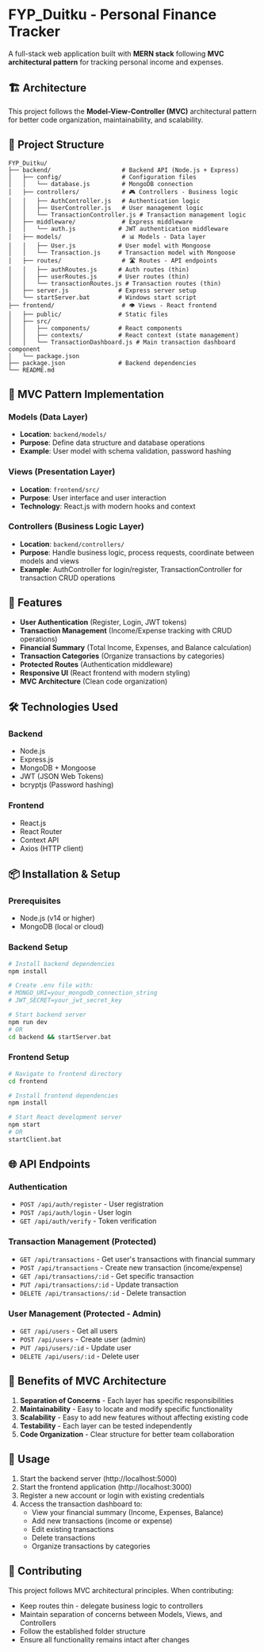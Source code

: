 # FYP_Duitku - Personal Finance Tracker

A full-stack web application built with **MERN stack** following **MVC architectural pattern** for tracking personal income and expenses.

## 🏗️ Architecture

This project follows the **Model-View-Controller (MVC)** architectural pattern for better code organization, maintainability, and scalability.

## 📁 Project Structure

```
FYP_Duitku/
├── backend/                    # Backend API (Node.js + Express)
│   ├── config/                 # Configuration files
│   │   └── database.js         # MongoDB connection
│   ├── controllers/            # 🎮 Controllers - Business logic
│   │   ├── AuthController.js   # Authentication logic
│   │   ├── UserController.js   # User management logic
│   │   └── TransactionController.js # Transaction management logic
│   ├── middleware/             # Express middleware
│   │   └── auth.js            # JWT authentication middleware
│   ├── models/                 # 📊 Models - Data layer
│   │   ├── User.js            # User model with Mongoose
│   │   └── Transaction.js     # Transaction model with Mongoose
│   ├── routes/                 # 🛣️ Routes - API endpoints
│   │   ├── authRoutes.js      # Auth routes (thin)
│   │   ├── userRoutes.js      # User routes (thin)
│   │   └── transactionRoutes.js # Transaction routes (thin)
│   ├── server.js              # Express server setup
│   └── startServer.bat        # Windows start script
├── frontend/                   # 👁️ Views - React frontend
│   ├── public/                # Static files
│   ├── src/
│   │   ├── components/        # React components
│   │   ├── contexts/          # React context (state management)
│   │   └── TransactionDashboard.js # Main transaction dashboard component
│   └── package.json
├── package.json               # Backend dependencies
└── README.md
```

## 🎯 MVC Pattern Implementation

### **Models** (Data Layer)
- **Location**: `backend/models/`
- **Purpose**: Define data structure and database operations
- **Example**: User model with schema validation, password hashing

### **Views** (Presentation Layer)  
- **Location**: `frontend/src/`
- **Purpose**: User interface and user interaction
- **Technology**: React.js with modern hooks and context

### **Controllers** (Business Logic Layer)
- **Location**: `backend/controllers/`
- **Purpose**: Handle business logic, process requests, coordinate between models and views
- **Example**: AuthController for login/register, TransactionController for transaction CRUD operations

## 🚀 Features

- **User Authentication** (Register, Login, JWT tokens)
- **Transaction Management** (Income/Expense tracking with CRUD operations)
- **Financial Summary** (Total Income, Expenses, and Balance calculation)
- **Transaction Categories** (Organize transactions by categories)
- **Protected Routes** (Authentication middleware)
- **Responsive UI** (React frontend with modern styling)
- **MVC Architecture** (Clean code organization)

## 🛠️ Technologies Used

### Backend
- Node.js
- Express.js
- MongoDB + Mongoose
- JWT (JSON Web Tokens)
- bcryptjs (Password hashing)

### Frontend
- React.js
- React Router
- Context API
- Axios (HTTP client)

## 📦 Installation & Setup

### Prerequisites
- Node.js (v14 or higher)
- MongoDB (local or cloud)

### Backend Setup
```bash
# Install backend dependencies
npm install

# Create .env file with:
# MONGO_URI=your_mongodb_connection_string
# JWT_SECRET=your_jwt_secret_key

# Start backend server
npm run dev
# OR
cd backend && startServer.bat
```

### Frontend Setup
```bash
# Navigate to frontend directory
cd frontend

# Install frontend dependencies
npm install

# Start React development server
npm start
# OR
startClient.bat
```

## 🌐 API Endpoints

### Authentication
- `POST /api/auth/register` - User registration
- `POST /api/auth/login` - User login
- `GET /api/auth/verify` - Token verification

### Transaction Management (Protected)
- `GET /api/transactions` - Get user's transactions with financial summary
- `POST /api/transactions` - Create new transaction (income/expense)
- `GET /api/transactions/:id` - Get specific transaction
- `PUT /api/transactions/:id` - Update transaction
- `DELETE /api/transactions/:id` - Delete transaction

### User Management (Protected - Admin)
- `GET /api/users` - Get all users
- `POST /api/users` - Create user (admin)
- `PUT /api/users/:id` - Update user
- `DELETE /api/users/:id` - Delete user

## 🎨 Benefits of MVC Architecture

1. **Separation of Concerns** - Each layer has specific responsibilities
2. **Maintainability** - Easy to locate and modify specific functionality
3. **Scalability** - Easy to add new features without affecting existing code
4. **Testability** - Each layer can be tested independently
5. **Code Organization** - Clear structure for better team collaboration

## 📝 Usage

1. Start the backend server (http://localhost:5000)
2. Start the frontend application (http://localhost:3000)
3. Register a new account or login with existing credentials
4. Access the transaction dashboard to:
   - View your financial summary (Income, Expenses, Balance)
   - Add new transactions (income or expense)
   - Edit existing transactions
   - Delete transactions
   - Organize transactions by categories

## 🤝 Contributing

This project follows MVC architectural principles. When contributing:
- Keep routes thin - delegate business logic to controllers
- Maintain separation of concerns between Models, Views, and Controllers
- Follow the established folder structure
- Ensure all functionality remains intact after changes
